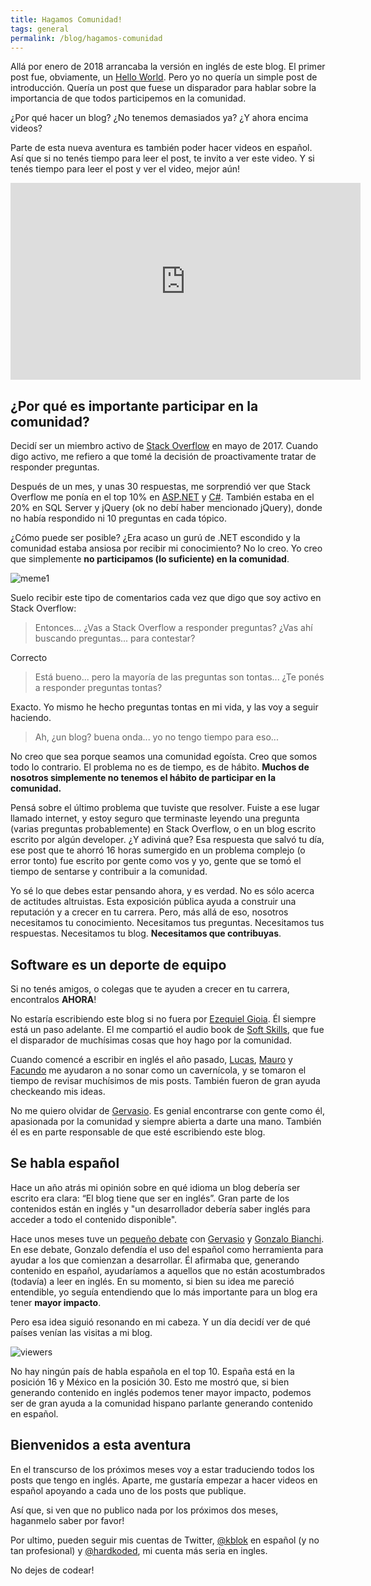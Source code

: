 ```yaml
---
title: Hagamos Comunidad!
tags: general
permalink: /blog/hagamos-comunidad
---
```


Allá por enero de 2018 arrancaba la versión en inglés de este blog. El primer post fue, obviamente, un [Hello World](http://www.hardkoded.com/blog/hello-world). Pero yo no quería un simple post de introducción. Quería un post que fuese un disparador para hablar sobre la importancia de que todos participemos en la comunidad.

¿Por qué hacer un blog? ¿No tenemos demasiados ya? ¿Y ahora encima videos?

Parte de esta nueva aventura es también poder hacer videos en español. Así que si no tenés tiempo para leer el post, te invito a ver este video. Y si tenés tiempo para leer el post y ver el video, mejor aún!

<iframe width="560" height="315" src="https://www.youtube.com/embed/_SNZF-fHvNw" frameborder="0" allow="accelerometer; autoplay; encrypted-media; gyroscope; picture-in-picture" allowfullscreen></iframe>

## ¿Por qué es importante participar en la comunidad?

Decidí ser un miembro activo de [Stack Overflow](https://www.stackoverflow.com) en mayo de 2017. Cuando digo activo, me refiero a que tomé la decisión de proactivamente tratar de responder preguntas.  

Después de un mes, y unas 30 respuestas, me sorprendió ver que Stack Overflow me ponía en el top 10% en [ASP.NET](https://stackoverflow.com/questions/tagged/asp.net) y [C#](https://stackoverflow.com/questions/tagged/c%23). También estaba en el 20% en SQL Server y jQuery (ok no debí haber mencionado jQuery), donde no había respondido ni 10 preguntas en cada tópico.  

¿Cómo puede ser posible? ¿Era acaso un gurú de .NET escondido y la comunidad estaba ansiosa por recibir mi conocimiento? No lo creo. Yo creo que simplemente **no participamos (lo suficiente) en la comunidad**.
  
![meme1](https://i.imgflip.com/22wert.jpg)
  
Suelo recibir este tipo de comentarios cada vez que digo que soy activo en Stack Overflow:

>Entonces... ¿Vas a Stack Overflow a responder preguntas? ¿Vas ahí buscando preguntas... para contestar?

Correcto

>Está bueno... pero la mayoría de las preguntas son tontas... ¿Te ponés a responder preguntas tontas?

Exacto. Yo mismo he hecho preguntas tontas en mi vida, y las voy a seguir haciendo.

>Ah, ¿un blog? buena onda... yo no tengo tiempo para eso...

No creo que sea porque seamos una comunidad egoísta. Creo que somos todo lo contrario.
El problema no es de tiempo, es de hábito. **Muchos de nosotros simplemente no tenemos el hábito de participar en la comunidad.**

Pensá sobre el último problema que tuviste que resolver. Fuiste a ese lugar llamado internet, y estoy seguro que terminaste leyendo una pregunta (varias preguntas probablemente) en Stack Overflow, o en un blog escrito escrito por algún developer. ¿Y adiviná que? Esa respuesta que salvó tu día, ese post que te ahorró 16 horas sumergido en un problema complejo (o error tonto) fue escrito por gente como vos y yo, gente que se tomó el tiempo de sentarse y contribuir a la comunidad.

Yo sé lo que debes estar pensando ahora, y es verdad. No es sólo acerca de actitudes altruistas. Esta exposición pública ayuda a construir una reputación y a crecer en tu carrera.
Pero, más allá de eso, nosotros necesitamos tu conocimiento. Necesitamos tus preguntas. Necesitamos tus respuestas. Necesitamos tu blog. **Necesitamos que contribuyas**.

## Software es un deporte de equipo

Si no tenés amigos, o colegas que te ayuden a crecer en tu carrera, encontralos **AHORA**!

No estaría escribiendo este blog si no fuera por [Ezequiel Gioia](http://blog.gioos.com/). Él siempre está un paso adelante. El me compartió el audio book de [Soft Skills](https://www.amazon.com/Soft-Skills-software-developers-manual/dp/1617292397), que fue el disparador de muchísimas cosas que hoy hago por la comunidad.

Cuando comencé a escribir en inglés el año pasado, [Lucas](https://twitter.com/lucasmetal), [Mauro](https://twitter.com/mmackinze) y [Facundo](https://twitter.com/facundozurdo) me ayudaron a no sonar como un cavernícola, y se tomaron el tiempo de revisar muchísimos de mis posts. También fueron de gran ayuda checkeando mis ideas.

No me quiero olvidar de [Gervasio](https://twitter.com/g3rv4). Es genial encontrarse con gente como él, apasionada por la comunidad y siempre abierta a darte una mano. También él es en parte responsable de que esté escribiendo este blog.

## Se habla español

Hace un año atrás mi opinión sobre en qué idioma un blog debería ser escrito era clara: “El blog tiene que ser en inglés”. Gran parte de los contenidos están en inglés y "un desarrollador debería saber inglés para acceder a todo el contenido disponible".  

Hace unos meses tuve un [pequeño debate](https://twitter.com/hardkoded/status/1105157744259158016) con [Gervasio](https://twitter.com/g3rv4) y [Gonzalo Bianchi](https://twitter.com/gonzabianchi). En ese debate, Gonzalo defendía el uso del español como herramienta para ayudar a los que comienzan a desarrollar. Él afirmaba que, generando contenido en español, ayudaríamos a aquellos que no están acostumbrados (todavía) a leer en inglés. En su momento, si bien su idea me pareció entendible, yo seguía entendiendo que lo más importante para un blog era tener **mayor impacto**.  

Pero esa idea siguió resonando en mi cabeza. Y un día decidí ver de qué países venían las visitas a mi blog.

![viewers](http://www.hardkoded.com/es/img/hagamos-comunidad/viewers.png)

No hay ningún país de habla española en el top 10. España está en la posición 16 y México en la posición 30. Esto me mostró que, si bien generando contenido en inglés podemos tener mayor impacto, podemos ser de gran ayuda a la comunidad hispano parlante generando contenido en español.

## Bienvenidos a esta aventura

En el transcurso de los próximos meses voy a estar traduciendo todos los posts que tengo en inglés. Aparte, me gustaría empezar a hacer videos en español apoyando a cada uno de los posts que publique.

Así que, si ven que no publico nada por los próximos dos meses, haganmelo saber por favor!

Por ultimo, pueden seguir mis cuentas de Twitter, [@kblok](https://www.twitter.com/kblok) en español (y no tan profesional) y [@hardkoded](https://www.twitter.com/hardkoded), mi cuenta más seria en ingles.

No dejes de codear!

